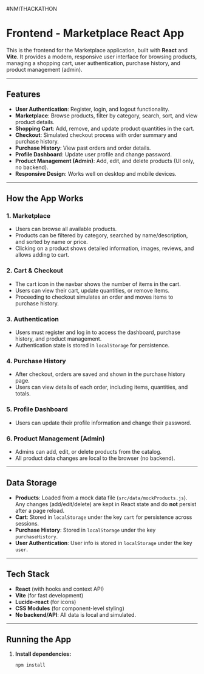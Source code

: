 #NMITHACKATHON
# Frontend - Marketplace React App

This is the frontend for the Marketplace application, built with **React** and **Vite**. It provides a modern, responsive user interface for browsing products, managing a shopping cart, user authentication, purchase history, and product management (admin).

---

## Features

- **User Authentication**: Register, login, and logout functionality.
- **Marketplace**: Browse products, filter by category, search, sort, and view product details.
- **Shopping Cart**: Add, remove, and update product quantities in the cart.
- **Checkout**: Simulated checkout process with order summary and purchase history.
- **Purchase History**: View past orders and order details.
- **Profile Dashboard**: Update user profile and change password.
- **Product Management (Admin)**: Add, edit, and delete products (UI only, no backend).
- **Responsive Design**: Works well on desktop and mobile devices.

---

## How the App Works

### 1. **Marketplace**
- Users can browse all available products.
- Products can be filtered by category, searched by name/description, and sorted by name or price.
- Clicking on a product shows detailed information, images, reviews, and allows adding to cart.

### 2. **Cart & Checkout**
- The cart icon in the navbar shows the number of items in the cart.
- Users can view their cart, update quantities, or remove items.
- Proceeding to checkout simulates an order and moves items to purchase history.

### 3. **Authentication**
- Users must register and log in to access the dashboard, purchase history, and product management.
- Authentication state is stored in `localStorage` for persistence.

### 4. **Purchase History**
- After checkout, orders are saved and shown in the purchase history page.
- Users can view details of each order, including items, quantities, and totals.

### 5. **Profile Dashboard**
- Users can update their profile information and change their password.

### 6. **Product Management (Admin)**
- Admins can add, edit, or delete products from the catalog.
- All product data changes are local to the browser (no backend).

---

## Data Storage

- **Products**: Loaded from a mock data file (`src/data/mockProducts.js`). Any changes (add/edit/delete) are kept in React state and do **not** persist after a page reload.
- **Cart**: Stored in `localStorage` under the key `cart` for persistence across sessions.
- **Purchase History**: Stored in `localStorage` under the key `purchaseHistory`.
- **User Authentication**: User info is stored in `localStorage` under the key `user`.

---

## Tech Stack

- **React** (with hooks and context API)
- **Vite** (for fast development)
- **Lucide-react** (for icons)
- **CSS Modules** (for component-level styling)
- **No backend/API**: All data is local and simulated.

---

## Running the App

1. **Install dependencies:**
   ```sh
   npm install